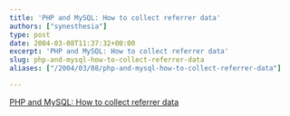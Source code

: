 ```yaml
---
title: 'PHP and MySQL: How to collect referrer data'
authors: ["synesthesia"]
type: post
date: 2004-03-08T11:37:32+00:00
excerpt: 'PHP and MySQL: How to collect referrer data'
slug: php-and-mysql-how-to-collect-referrer-data 
aliases: ["/2004/03/08/php-and-mysql-how-to-collect-referrer-data"]

---
```

[PHP and MySQL: How to collect referrer data][1]

 [1]: https://www.tbotcotw.com/archives/001159.php